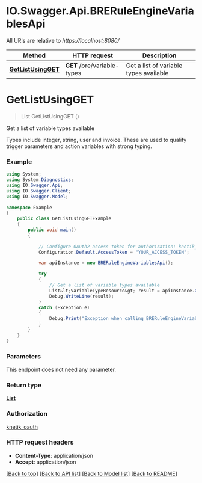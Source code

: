 # IO.Swagger.Api.BRERuleEngineVariablesApi

All URIs are relative to *https://localhost:8080/*

Method | HTTP request | Description
------------- | ------------- | -------------
[**GetListUsingGET**](BRERuleEngineVariablesApi.md#getlistusingget) | **GET** /bre/variable-types | Get a list of variable types available


<a name="getlistusingget"></a>
# **GetListUsingGET**
> List<VariableTypeResource> GetListUsingGET ()

Get a list of variable types available

Types include integer, string, user and invoice. These are used to qualify trigger parameters and action variables with strong typing.

### Example
```csharp
using System;
using System.Diagnostics;
using IO.Swagger.Api;
using IO.Swagger.Client;
using IO.Swagger.Model;

namespace Example
{
    public class GetListUsingGETExample
    {
        public void main()
        {
            
            // Configure OAuth2 access token for authorization: knetik_oauth
            Configuration.Default.AccessToken = "YOUR_ACCESS_TOKEN";

            var apiInstance = new BRERuleEngineVariablesApi();

            try
            {
                // Get a list of variable types available
                List&lt;VariableTypeResource&gt; result = apiInstance.GetListUsingGET();
                Debug.WriteLine(result);
            }
            catch (Exception e)
            {
                Debug.Print("Exception when calling BRERuleEngineVariablesApi.GetListUsingGET: " + e.Message );
            }
        }
    }
}
```

### Parameters
This endpoint does not need any parameter.

### Return type

[**List<VariableTypeResource>**](VariableTypeResource.md)

### Authorization

[knetik_oauth](../README.md#knetik_oauth)

### HTTP request headers

 - **Content-Type**: application/json
 - **Accept**: application/json

[[Back to top]](#) [[Back to API list]](../README.md#documentation-for-api-endpoints) [[Back to Model list]](../README.md#documentation-for-models) [[Back to README]](../README.md)

